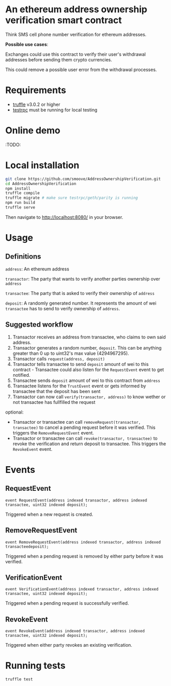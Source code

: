 # An ethereum address ownership verification smart contract
Think SMS cell phone number verification for ethereum addresses.

**Possible use cases**:

Exchanges could use this contract to verify their user's withdrawal addresses before sending them crypto currencies.

This could remove a possible user error from the withdrawal processes.

# Requirements
* [truffle](http://truffleframework.com) v3.0.2 or higher
* [testrpc](https://github.com/ethereumjs/testrpc) must be running for local testing

# Online demo
:TODO:

# Local installation
```bash
git clone https://github.com/smoove/AddressOwnershipVerification.git
cd AddressOwnershipVerification
npm install
truffle compile
truffle migrate # make sure testrpc/geth/parity is running
npm run build
truffle serve
```

Then navigate to [http://localhost:8080/](http://localhost:8080/) in your browser.

# Usage
## Definitions
`address`:    An ethereum address

`transactor`: The party that wants to verify another parties ownership over `address`

`transactee`: The party that is asked to verify their ownership of `address`

`deposit`:    A randomly generated number. It represents the amount of wei `transactee` has to send to verify ownership of `address`.

## Suggested workflow
1. Transactor receives an address from transactee, who claims to own said address.
2. Transactor generates a random number, `deposit`. This can be anything greater than 0 up to uint32's max value (4294967295).
3. Transactor calls `request(address, deposit)`
4. Transactor tells transactee to send `deposit` amount of wei to this contract - Transactee could also listen for the `RequestEvent` event to get notified.
5. Transactee sends `deposit` amount of wei to this contract from `address`
6. Transactee listens for the `TrustEvent` event or gets informed by transactee that the deposit has been sent
7. Transactor can now call `verify(transactor, address)` to know wether or not transactee has fullfilled the request

optional:
* Transactor or transactee can call `removeRequest(transactor, transactee)` to cancel a pending request before it was verified. This triggers the `RemoveRequestEvent` event.
* Transactor or transactee can call `revoke(transactor, transactee)` to revoke the verification and return deposit to transactee. This triggers the `RevokeEvent` event.

# Events
## RequestEvent
```
event RequestEvent(address indexed transactor, address indexed transactee, uint32 indexed deposit);
```
Triggered when a new request is created.

## RemoveRequestEvent
```
event RemoveRequestEvent(address indexed transactor, address indexed transacteedeposit); 
```
Triggered when a pending request is removed by either party before it was verified.

## VerificationEvent
```
event VerificationEvent(address indexed transactor, address indexed transactee, uint32 indexed deposit); 
```
Triggered when a pending request is successfully verified.

## RevokeEvent
```
event RevokeEvent(address indexed transactor, address indexed transactee, uint32 indexed deposit);  
```
Triggered when either party revokes an existing verification.

# Running tests
```bash
truffle test
```

